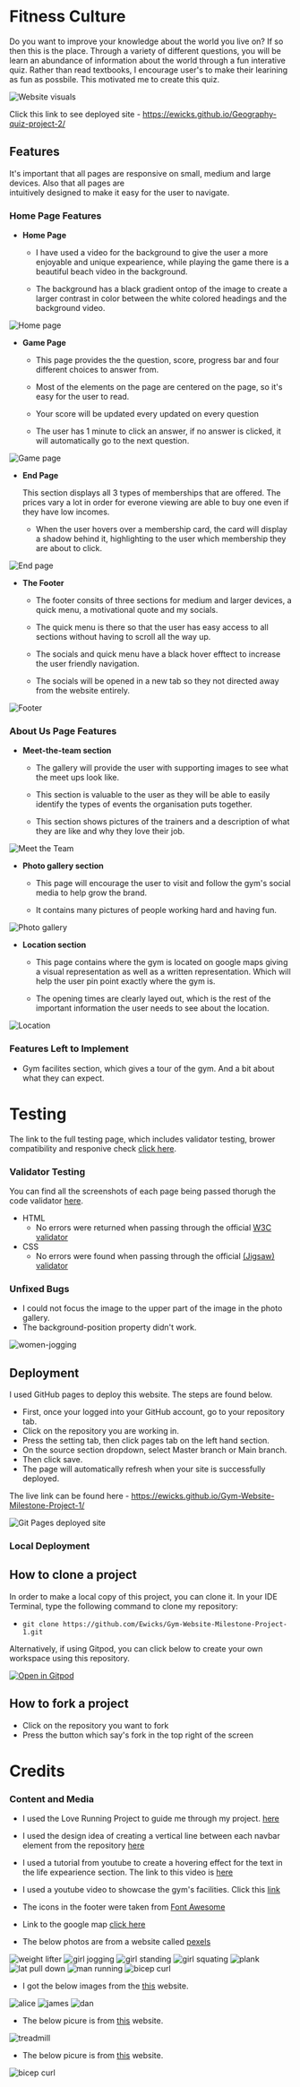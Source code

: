 # Fitness Culture

Do you want to improve your knowledge about the world you live on? If so then this is the place. Through a variety of different questions, you will be learn an abundance of information about the world through a fun interative quiz. Rather than read textbooks, I encourage user's to make their learining as fun as possbile. This motivated me to create this quiz.

![Website visuals](doc/screenshots/website-visuals.png)

Click this link to see deployed site - https://ewicks.github.io/Geography-quiz-project-2/

## Features 

It's important that all pages are responsive on small, medium and large devices. Also that all pages are  
intuitively designed to make it easy for the user to navigate.

### Home Page Features

- __Home Page__

  - I have used a video for the background to give the user a more enjoyable and unique expearience, while playing the game there is a beautiful beach video in the background. 

  - The background has a black gradient ontop of the image to create a larger contrast in color between the white colored headings and the background video. 


![Home page](doc/screenshots/homepage.png)

- __Game Page__

  - This page provides the the question, score, progress bar and four different choices to answer from. 

  - Most of the elements on the page are centered on the page, so it's easy for the user to read.

  - Your score will be updated every updated on every question

  - The user has 1 minute to click an answer, if no answer is clicked, it will automatically go to the next question.

![Game page](doc/screenshots/gamepage.png)

- __End Page__

  This section displays all 3 types of memberships that are offered. The prices vary a lot in order for everone viewing are able to buy one even if they have low incomes.

  - When the user hovers over a membership card, the card will display a shadow behind it, highlighting to the user which membership they are about to click.

![End page](doc/screenshots/endpage.png)

- __The Footer__ 

  - The footer consits of three sections for medium and larger devices, a quick menu, a motivational quote and my socials.

  - The quick menu is there so that the user has easy access to all sections without having to scroll all the way up. 

  - The socials and quick menu have a black hover efftect to increase the user friendly navigation. 

  - The socials will be opened in a new tab so they not directed away from the website entirely. 

![Footer](doc/screenshots/footer.png)


### About Us Page Features

- __Meet-the-team section__

  - The gallery will provide the user with supporting images to see what the meet ups look like. 

  - This section is valuable to the user as they will be able to easily identify the types of events the organisation puts together. 

  - This section shows pictures of the trainers and a description of what they are like and why they love their job.

![Meet the Team](doc/screenshots/meet-the-team.png)

- __Photo gallery section__ 

  - This page will encourage the user to visit and follow the gym's social media to help grow the brand. 

  - It contains many pictures of people working hard and having fun. 

![Photo gallery](doc/screenshots/photo-gallery.png)

- __Location section__ 

  - This page contains where the gym is located on google maps giving a visual representation as well as a written representation.
  Which will help the user pin point exactly where the gym is.

  - The opening times are clearly layed out, which is the rest of the important information the user needs to see about the location. 


![Location](doc/screenshots/location-section.png)

### Features Left to Implement

- Gym facilites section, which gives a tour of the gym. And a bit about what they can expect.



# Testing 

The link to the full testing page, which includes validator testing, brower compatibility and responive check [click here](TESTING.md). 

### Validator Testing

You can find all the screenshots of each page being passed thorugh the code validator [here](TESTING.md).

- HTML
  - No errors were returned when passing through the official [W3C validator](https://validator.w3.org/nu/?doc=https://ewicks.github.io/Gym-Website-Milestone-Project-1/index.html)
- CSS
  - No errors were found when passing through the official [(Jigsaw) validator](https://jigsaw.w3.org/css-validator/validator?uri=https%3A%2F%2Fewicks.github.io%2FGym-Website-Milestone-Project-1)

### Unfixed Bugs

- I could not focus the image to the upper part of the image in the photo gallery.
- The background-position property didn't work.

![women-jogging](doc/screenshots/gallery-pic-bug.png)

## Deployment

I used GitHub pages to deploy this website. The steps are found below. 

  - First, once your logged into your GitHub account, go to your repository tab.
  - Click on the repository you are working in.
  - Press the setting tab, then click pages tab on the left hand section.
  - On the source section dropdown, select Master branch or Main branch. 
  - Then click save.
  - The page will automatically refresh when your site is successfully deployed.

The live link can be found here - https://ewicks.github.io/Gym-Website-Milestone-Project-1/

![Git Pages deployed site](doc/screenshots/git-pages-guide.png)

### Local Deployment

## How to clone a project

In order to make a local copy of this project, you can clone it. In your IDE Terminal, type the following command to clone my repository:

- `git clone https://github.com/Ewicks/Gym-Website-Milestone-Project-1.git`

Alternatively, if using Gitpod, you can click below to create your own workspace using this repository.

[![Open in Gitpod](https://gitpod.io/button/open-in-gitpod.svg)](https://gitpod.io/#https://github.com/Ewicks/Gym-Website-Milestone-Project-1)

## How to fork a project

- Click on the repository you want to fork
- Press the button which say's fork in the top right of the screen

# Credits 

### Content and Media

- I used the Love Running Project to guide me through my project. [here](https://ewicks.github.io/love-running/)

- I used the design idea of creating a vertical line between each navbar element from the repository [here](https://github.com/johnvenkiah/CI_MS1_John_Venkiah/blob/master/index.html)

- I used a tutorial from youtube to create a hovering effect for the text in the life expearience section. The link to this video is [here](https://www.youtube.com/shorts/_1vEGYWaaQY)

- I used a youtube video to showcase the gym's facilities. Click this 
[link](https://www.youtube.com/watch?v=vhVvMYJ9Hnc&t=103s)

- The icons in the footer were taken from [Font Awesome](https://fontawesome.com/)

- Link to the google map [click here](https://www.google.com/maps/place/PureGym+London+Piccadilly/@51.512871,-0.123031,13z/data=!4m5!3m4!1s0x0:0x17999a4de3026a30!8m2!3d51.5084911!4d-0.133374?hl=en)



- The below photos are from a website called [pexels](https://www.pexels.com/search/fitness/)

![weight lifter](assets/images/man-lifting-weights.png)
![girl jogging](assets/images/girl-jogging.png)
![girl standing](assets/images/girl-standing.png)
![girl squating](assets/images/girl-squat.png)
![plank](assets/images/plank.png)
![lat pull down](assets/images/lat-pulldown.jpeg)
![man running](assets/images/man-running.png)
![bicep curl](assets/images/man-bicep-curl.png)

- I got the below images from the [this](https://www.surreysportspark.co.uk/gym-and-classes/meet-the-teams/personal-trainers/) website.

![alice](assets/images/alice-pt.jpeg)
![james](assets/images/james-pt.jpeg)
![dan](assets/images/dan-pt.jpeg)


- The below picure is from [this](https://www.msnbc.com/know-your-value/these-7-habits-can-save-your-heart-n971011)
website.

![treadmill](assets/images/treadmill.jpeg)

- The below picure is from [this](https://unsplash.com/s/photos/gyms) website.

![bicep curl](assets/images/bicep-curl.jpeg)